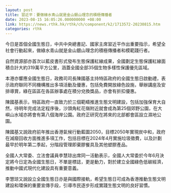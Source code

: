 ```yaml
---
layout: post
title: 習近平：要做綠水青山就是金山銀山理念的積極傳播者
date: 2023-08-15 16:05:26.000000000 +08:00
link: https://news.rthk.hk/rthk/ch/component/k2/1713572-20230815.htm
categories: rthk
---
```


今日是首個全國生態日，中共中央總書記、國家主席習近平作出重要指示，希望全社會行動起來，做綠水青山就是金山銀山理念的積極傳播者和模範踐行者。

自然資源部亦首次以藍皮書形式發布生態保護紅線成果，全國劃定生態保護紅線面積合計大約319萬平方公里，涵蓋全國全部35個生物多樣性保護優先區域。

本港亦響應全國生態日，政務司司長陳國基主持特區政府的全國生態日啟動禮，表示政府聯同不同機構推出多項活動及優惠，包括免費開放綠色設施，舉辦講座及安排導賞，綠在區區在各區辦事處在積分兌換獎品，亦會有折扣優惠。

陳國基表示，特區政府一直致力於三個範疇推進生態文明建設，包括加強保育大自然，待明年完成法定程序後，沙頭角紅花嶺附近就會成為第25個郊野公園，在大嶼山水域亦將會有第八個海岸公園。政府正研究在將來的北部都會區設立濕地公園。

陳國基又說政府前年推出香港氣候行動藍圖2050，目標2050年實現炭中和，政府在減廢回收方面推進多項工作，包括目標在2024年4月實施垃圾徵費，以及計劃最早於明年第二季起，分階段管理即棄膠餐具及其他塑膠產品。

全國人大常委、立法會議員李慧琼出席同一活動表示，全國人大常委於今年6月決定將今日定為全國生態日，不單是標誌，更是動力，對於建立全國綠色低碳經濟，推動中國式現代化建設具有重要意義。

李慧琼又說設立全國生態日亦是與國際接軌，希望生態日可成為香港推動生態文明建設和環保的重要宣傳手段，引導市民逐步形成實踐生態文明的良好習慣。
